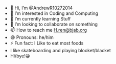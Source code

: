 - 👋 Hi, I’m @AndrewR10272014
- 👀 I’m interested in Coding and Computing
- 🌱 I’m currently learning Stuff
- 💞️ I’m looking to collaborate on something
- 📫 How to reach me H.ren@bjab.org
- 😄 Pronouns: he/him
- ⚡ Fun fact: I Like to eat most foods
- I like skateboarding and playing blooket/blacket
- Hi/bye!😀

<!---
AndrewR10272014/AndrewR10272014 is a ✨ special ✨ repository because its `README.md` (this file) appears on your GitHub profile.
You can click the Preview link to take a look at your changes.
--->
